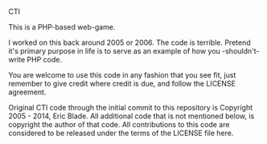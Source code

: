 CTI

This is a PHP-based web-game.

I worked on this back around 2005 or 2006.  The code is terrible.  Pretend it's primary purpose in life
is to serve as an example of how you -shouldn't- write PHP code.

You are welcome to use this code in any fashion that you see fit, just remember
to give credit where credit is due, and follow the LICENSE agreement.

Original CTI code through the initial commit to this repository is Copyright 2005 - 2014, Eric Blade. All additional code that is not mentioned below, is copyright the author of that code. All contributions to this code are considered to be released under the terms of the LICENSE file here.

